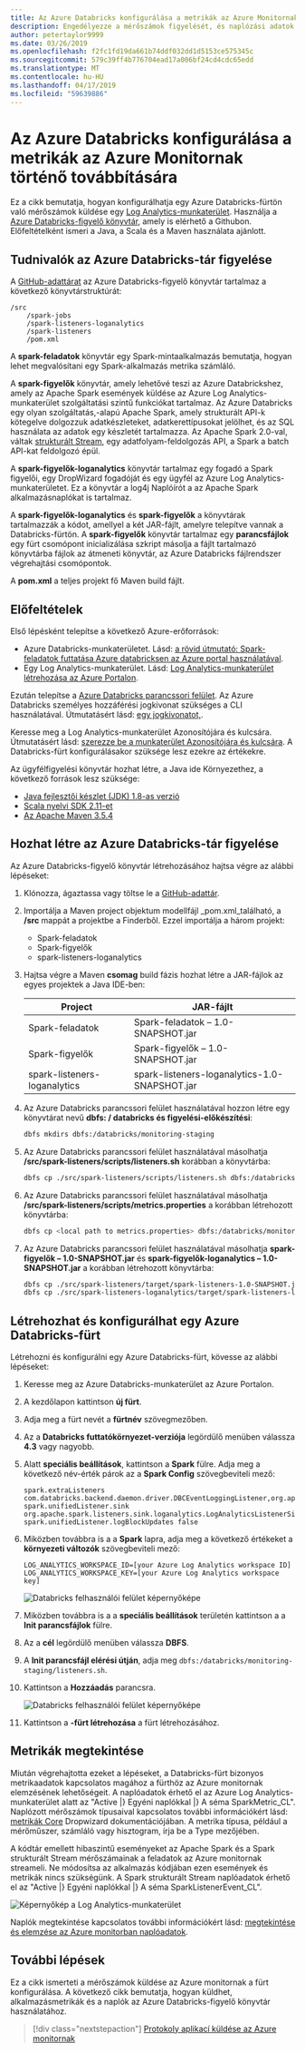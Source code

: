 ```yaml
---
title: Az Azure Databricks konfigurálása a metrikák az Azure Monitornak történő továbbítására
description: Engedélyezze a mérőszámok figyelését, és naplózási adatok az Azure Log Analyticsben scala kódtár
author: petertaylor9999
ms.date: 03/26/2019
ms.openlocfilehash: f2fc1fd19da661b74ddf032dd1d5153ce575345c
ms.sourcegitcommit: 579c39ff4b776704ead17a006bf24cd4cdc65edd
ms.translationtype: MT
ms.contentlocale: hu-HU
ms.lasthandoff: 04/17/2019
ms.locfileid: "59639886"
---
```

<!-- markdownlint-disable MD040 -->

# <a name="configure-azure-databricks-to-send-metrics-to-azure-monitor"></a>Az Azure Databricks konfigurálása a metrikák az Azure Monitornak történő továbbítására

Ez a cikk bemutatja, hogyan konfigurálhatja egy Azure Databricks-fürtön való mérőszámok küldése egy [Log Analytics-munkaterület](/azure/azure-monitor/platform/manage-access). Használja a [Azure Databricks-figyelő könyvtár](https://github.com/mspnp/spark-monitoring), amely is elérhető a Githubon. Előfeltételként ismeri a Java, a Scala és a Maven használata ajánlott.

## <a name="about-the-azure-databricks-monitoring-library"></a>Tudnivalók az Azure Databricks-tár figyelése

A [GitHub-adattárat](https://github.com/mspnp/spark-monitoring) az Azure Databricks-figyelő könyvtár tartalmaz a következő könyvtárstruktúrát:

```
/src  
    /spark-jobs  
    /spark-listeners-loganalytics  
    /spark-listeners  
    /pom.xml  
```

A **spark-feladatok** könyvtár egy Spark-mintaalkalmazás bemutatja, hogyan lehet megvalósítani egy Spark-alkalmazás metrika számláló.

A **spark-figyelők** könyvtár, amely lehetővé teszi az Azure Databrickshez, amely az Apache Spark események küldése az Azure Log Analytics-munkaterület szolgáltatási szintű funkciókat tartalmaz. Az Azure Databricks egy olyan szolgáltatás,-alapú Apache Spark, amely strukturált API-k kötegelve dolgozzuk adatkészleteket, adatkerettípusokat jelölhet, és az SQL használata az adatok egy készletét tartalmazza. Az Apache Spark 2.0-val, váltak [strukturált Stream](https://spark.apache.org/docs/latest/structured-streaming-programming-guide.html), egy adatfolyam-feldolgozás API, a Spark a batch API-kat feldolgozó épül.

A **spark-figyelők-loganalytics** könyvtár tartalmaz egy fogadó a Spark figyelői, egy DropWizard fogadóját és egy ügyfél az Azure Log Analytics-munkaterületet. Ez a könyvtár a log4j Naplóírót a az Apache Spark alkalmazásnaplókat is tartalmaz.

A **spark-figyelők-loganalytics** és **spark-figyelők** a könyvtárak tartalmazzák a kódot, amellyel a két JAR-fájlt, amelyre telepítve vannak a Databricks-fürtön. A **spark-figyelők** könyvtár tartalmaz egy **parancsfájlok** egy fürt csomópont inicializálása szkript másolja a fájlt tartalmazó könyvtárba fájlok az átmeneti könyvtár, az Azure Databricks fájlrendszer végrehajtási csomópontok.

A **pom.xml** a teljes projekt fő Maven build fájlt.

## <a name="prerequisites"></a>Előfeltételek

Első lépésként telepítse a következő Azure-erőforrások:

- Azure Databricks-munkaterületet. Lásd: [a rövid útmutató: Spark-feladatok futtatása Azure databricksen az Azure portal használatával](/azure/azure-databricks/quickstart-create-databricks-workspace-portal).
- Egy Log Analytics-munkaterület. Lásd: [Log Analytics-munkaterület létrehozása az Azure Portalon](/azure/azure-monitor/learn/quick-create-workspace).

Ezután telepítse a [Azure Databricks parancssori felület](https://docs.databricks.com/user-guide/dev-tools/databricks-cli.html#install-the-cli). Az Azure Databricks személyes hozzáférési jogkivonat szükséges a CLI használatával. Útmutatásért lásd: [egy jogkivonatot,](https://docs.azuredatabricks.net/api/latest/authentication.html#token-management).

Keresse meg a Log Analytics-munkaterület Azonosítójára és kulcsára. Útmutatásért lásd: [szerezze be a munkaterület Azonosítójára és kulcsára](/azure/azure-monitor/platform/agent-windows#obtain-workspace-id-and-key). A Databricks-fürt konfigurálásakor szüksége lesz ezekre az értékekre.

Az ügyfélfigyelési könyvtár hozhat létre, a Java ide Környezethez, a következő források lesz szüksége:

- [Java fejlesztői készlet (JDK) 1.8-as verzió](http://www.oracle.com/technetwork/java/javase/downloads/index.html)
- [Scala nyelvi SDK 2.11-et](https://www.scala-lang.org/download/)
- [Az Apache Maven 3.5.4](http://maven.apache.org/download.cgi)

## <a name="build-the-azure-databricks-monitoring-library"></a>Hozhat létre az Azure Databricks-tár figyelése

Az Azure Databricks-figyelő könyvtár létrehozásához hajtsa végre az alábbi lépéseket:

1. Klónozza, ágaztassa vagy töltse le a [GitHub-adattár](https://github.com/mspnp/spark-monitoring).

1. Importálja a Maven project objektum modellfájl _pom.xml_található, a **/src** mappát a projektbe a Finderből. Ezzel importálja a három projekt:

    - Spark-feladatok
    - Spark-figyelők
    - spark-listeners-loganalytics

1. Hajtsa végre a Maven **csomag** build fázis hozhat létre a JAR-fájlok az egyes projektek a Java IDE-ben:

    |Project| JAR-fájlt|
    |-------|---------|
    |Spark-feladatok|Spark-feladatok – 1.0-SNAPSHOT.jar|
    |Spark-figyelők|Spark-figyelők – 1.0-SNAPSHOT.jar|
    |spark-listeners-loganalytics|spark-listeners-loganalytics-1.0-SNAPSHOT.jar|

1. Az Azure Databricks parancssori felület használatával hozzon létre egy könyvtárat nevű **dbfs: / databricks és figyelési-előkészítési**:  

    ```bash
    dbfs mkdirs dbfs:/databricks/monitoring-staging
    ```

1. Az Azure Databricks parancssori felület használatával másolhatja **/src/spark-listeners/scripts/listeners.sh** korábban a könyvtárba:

    ```bash
    dbfs cp ./src/spark-listeners/scripts/listeners.sh dbfs:/databricks/monitoring-staging/listeners.sh
    ```

1. Az Azure Databricks parancssori felület használatával másolhatja **/src/spark-listeners/scripts/metrics.properties** a korábban létrehozott könyvtárba:

    ```bash
    dbfs cp <local path to metrics.properties> dbfs:/databricks/monitoring-staging/metrics.properties
    ```

1. Az Azure Databricks parancssori felület használatával másolhatja **spark-figyelők – 1.0-SNAPSHOT.jar** és **spark-figyelők-loganalytics – 1.0-SNAPSHOT.jar** a korábban létrehozott könyvtárba:

    ```bash
    dbfs cp ./src/spark-listeners/target/spark-listeners-1.0-SNAPSHOT.jar dbfs:/databricks/monitoring-staging/spark-listeners-1.0-SNAPSHOT.jar
    dbfs cp ./src/spark-listeners-loganalytics/target/spark-listeners-loganalytics-1.0-SNAPSHOT.jar dbfs:/databricks/monitoring-staging/spark-listeners-loganalytics-1.0-SNAPSHOT.jar
    ```

## <a name="create-and-configure-an-azure-databricks-cluster"></a>Létrehozhat és konfigurálhat egy Azure Databricks-fürt

Létrehozni és konfigurálni egy Azure Databricks-fürt, kövesse az alábbi lépéseket:

1. Keresse meg az Azure Databricks-munkaterület az Azure Portalon.
1. A kezdőlapon kattintson **új fürt**.
1. Adja meg a fürt nevét a **fürtnév** szövegmezőben.
1. Az a **Databricks futtatókörnyezet-verziója** legördülő menüben válassza **4.3** vagy nagyobb.
1. Alatt **speciális beállítások**, kattintson a **Spark** fülre. Adja meg a következő név-érték párok az a **Spark Config** szövegbeviteli mező:

    ```
    spark.extraListeners com.databricks.backend.daemon.driver.DBCEventLoggingListener,org.apache.spark.listeners.UnifiedSparkListener
    spark.unifiedListener.sink org.apache.spark.listeners.sink.loganalytics.LogAnalyticsListenerSink
    spark.unifiedListener.logBlockUpdates false
    ```

1. Miközben továbbra is a a **Spark** lapra, adja meg a következő értékeket a **környezeti változók** szövegbeviteli mező:

    ```
    LOG_ANALYTICS_WORKSPACE_ID=[your Azure Log Analytics workspace ID]
    LOG_ANALYTICS_WORKSPACE_KEY=[your Azure Log Analytics workspace key]
    ```

    ![Databricks felhasználói felület képernyőképe](./_images/create-cluster1.png)

1. Miközben továbbra is a a **speciális beállítások** területén kattintson a a **Init parancsfájlok** fülre.
1. Az a **cél** legördülő menüben válassza **DBFS**.
1. A **Init parancsfájl elérési útján**, adja meg `dbfs:/databricks/monitoring-staging/listeners.sh`.
1. Kattintson a **Hozzáadás** parancsra.

    ![Databricks felhasználói felület képernyőképe](./_images/create-cluster2.png)

1. Kattintson a **-fürt létrehozása** a fürt létrehozásához.

## <a name="view-metrics"></a>Metrikák megtekintése

Miután végrehajtotta ezeket a lépéseket, a Databricks-fürt bizonyos metrikaadatok kapcsolatos magához a fürthöz az Azure monitornak elemzésének lehetőségeit. A naplóadatok érhető el az Azure Log Analytics-munkaterület alatt az "Active |} Egyéni naplókkal |} A séma SparkMetric_CL". Naplózott mérőszámok típusaival kapcsolatos további információkért lásd: [metrikák Core](https://metrics.dropwizard.io/4.0.0/manual/core.html) Dropwizard dokumentációjában. A metrika típusa, például a mérőműszer, számláló vagy hisztogram, írja be a Type mezőjében.

A kódtár emellett hibaszintű eseményeket az Apache Spark és a Spark strukturált Stream mérőszámainak a feladatok az Azure monitornak streameli. Ne módosítsa az alkalmazás kódjában ezen események és metrikák nincs szükségünk. A Spark strukturált Stream naplóadatok érhető el az "Active |} Egyéni naplókkal |} A séma SparkListenerEvent_CL".

![Képernyőkép a Log Analytics-munkaterület](./_images/workspace.png)

Naplók megtekintése kapcsolatos további információkért lásd: [megtekintése és elemzése az Azure monitorban naplóadatok](/azure/azure-monitor/log-query/portals).

## <a name="next-steps"></a>További lépések

Ez a cikk ismerteti a mérőszámok küldése az Azure monitornak a fürt konfigurálása. A következő cikk bemutatja, hogyan küldhet, alkalmazásmetrikák és a naplók az Azure Databricks-figyelő könyvtár használatához.

> [!div class="nextstepaction"]
> [Protokoly aplikací küldése az Azure monitornak](./application-logs.md)
